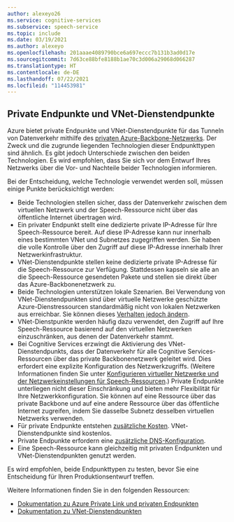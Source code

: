 ```yaml
---
author: alexeyo26
ms.service: cognitive-services
ms.subservice: speech-service
ms.topic: include
ms.date: 03/19/2021
ms.author: alexeyo
ms.openlocfilehash: 201aaae4089790bce6a697eccc7b131b3ad0d17e
ms.sourcegitcommit: 7d63ce88bfe8188b1ae70c3d006a29068d066287
ms.translationtype: HT
ms.contentlocale: de-DE
ms.lasthandoff: 07/22/2021
ms.locfileid: "114453981"
---
```

## <a name="private-endpoints-and-virtual-network-service-endpoints"></a>Private Endpunkte und VNet-Dienstendpunkte

Azure bietet private Endpunkte und VNet-Dienstendpunkte für das Tunneln von Datenverkehr mithilfe des [privaten Azure-Backbone-Netzwerks](https://azure.microsoft.com/global-infrastructure/global-network/). Der Zweck und die zugrunde liegenden Technologien dieser Endpunkttypen sind ähnlich. Es gibt jedoch Unterschiede zwischen den beiden Technologien. Es wird empfohlen, dass Sie sich vor dem Entwurf Ihres Netzwerks über die Vor- und Nachteile beider Technologien informieren.

Bei der Entscheidung, welche Technologie verwendet werden soll, müssen einige Punkte berücksichtigt werden:
- Beide Technologien stellen sicher, dass der Datenverkehr zwischen dem virtuellen Netzwerk und der Speech-Ressource nicht über das öffentliche Internet übertragen wird.
- Ein privater Endpunkt stellt eine dedizierte private IP-Adresse für Ihre Speech-Ressource bereit. Auf diese IP-Adresse kann nur innerhalb eines bestimmten VNet und Subnetzes zugegriffen werden. Sie haben die volle Kontrolle über den Zugriff auf diese IP-Adresse innerhalb Ihrer Netzwerkinfrastruktur.
- VNet-Dienstendpunkte stellen keine dedizierte private IP-Adresse für die Speech-Ressource zur Verfügung. Stattdessen kapseln sie alle an die Speech-Ressource gesendeten Pakete und stellen sie direkt über das Azure-Backbonenetzwerk zu.
- Beide Technologien unterstützen lokale Szenarien. Bei Verwendung von VNet-Dienstendpunkten sind über virtuelle Netzwerke geschützte Azure-Dienstressourcen standardmäßig nicht von lokalen Netzwerken aus erreichbar. Sie können dieses [Verhalten jedoch ändern](../../../virtual-network/virtual-network-service-endpoints-overview.md#secure-azure-service-access-from-on-premises).
- VNet-Dienstpunkte werden häufig dazu verwendet, den Zugriff auf Ihre Speech-Ressource basierend auf den virtuellen Netzwerken einzuschränken, aus denen der Datenverkehr stammt.
- Bei Cognitive Services erzwingt die Aktivierung des VNet-Dienstendpunkts, dass der Datenverkehr für alle Cognitive Services-Ressourcen über das private Backbonenetzwerk geleitet wird. Dies erfordert eine explizite Konfiguration des Netzwerkzugriffs. (Weitere Informationen finden Sie unter [Konfigurieren virtueller Netzwerke und der Netzwerkeinstellungen für Speech-Ressourcen](../speech-service-vnet-service-endpoint.md#configure-virtual-networks-and-the-speech-resource-networking-settings).) Private Endpunkte unterliegen nicht dieser Einschränkung und bieten mehr Flexibilität für Ihre Netzwerkkonfiguration. Sie können auf eine Ressource über das private Backbone und auf eine andere Ressource über das öffentliche Internet zugreifen, indem Sie dasselbe Subnetz desselben virtuellen Netzwerks verwenden.
- Für private Endpunkte entstehen [zusätzliche Kosten](https://azure.microsoft.com/pricing/details/private-link). VNet-Dienstendpunkte sind kostenlos.
- Private Endpunkte erfordern eine [zusätzliche DNS-Konfiguration](../speech-services-private-link.md#turn-on-private-endpoints).
- Eine Speech-Ressource kann gleichzeitig mit privaten Endpunkten und VNet-Dienstendpunkten genutzt werden.

Es wird empfohlen, beide Endpunkttypen zu testen, bevor Sie eine Entscheidung für Ihren Produktionsentwurf treffen. 

Weitere Informationen finden Sie in den folgenden Ressourcen:

- [Dokumentation zu Azure Private Link und privaten Endpunkten](../../../private-link/private-link-overview.md)
- [Dokumentation zu VNet-Dienstendpunkten](../../../virtual-network/virtual-network-service-endpoints-overview.md)
